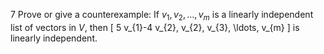 7 Prove or give a counterexample: If $v_{1}, v_{2}, \ldots, v_{m}$ is a linearly independent list of vectors in $V$, then
\[
5 v_{1}-4 v_{2}, v_{2}, v_{3}, \ldots, v_{m}
\]
is linearly independent.
